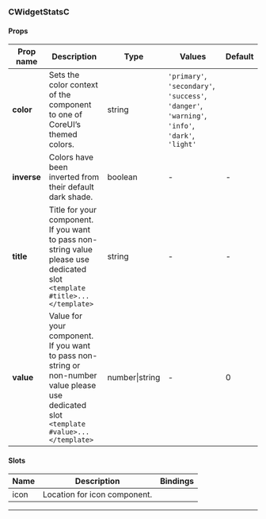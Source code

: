 ### CWidgetStatsC

#### Props

| Prop name   | Description                                                                                                                              | Type           | Values                                                                                          | Default |
| ----------- | ---------------------------------------------------------------------------------------------------------------------------------------- | -------------- | ----------------------------------------------------------------------------------------------- | ------- |
| **color**   | Sets the color context of the component to one of CoreUI’s themed colors.                                                                | string         | `'primary'`, `'secondary'`, `'success'`, `'danger'`, `'warning'`, `'info'`, `'dark'`, `'light'` |         |
| **inverse** | Colors have been inverted from their default dark shade.                                                                                 | boolean        | -                                                                                               | -       |
| **title**   | Title for your component. If you want to pass non-string value please use dedicated slot `<template #title>...</template>`               | string         | -                                                                                               | -       |
| **value**   | Value for your component. If you want to pass non-string or non-number value please use dedicated slot `<template #value>...</template>` | number\|string | -                                                                                               | 0       |

#### Slots

| Name | Description                  | Bindings |
| ---- | ---------------------------- | -------- |
| icon | Location for icon component. |          |

---
